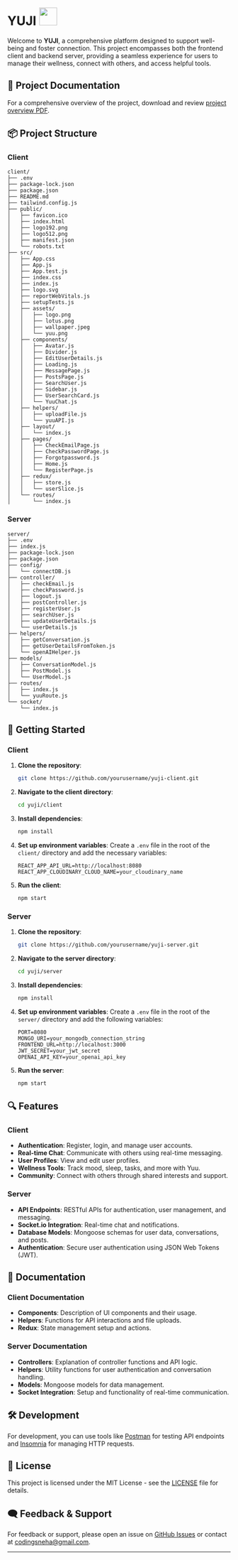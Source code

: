 # YUJI <img src="https://github.com/user-attachments/assets/10be6554-1a98-473a-80e3-2bcbb5f298e4" width=40px>


Welcome to **YUJI**, a comprehensive platform designed to support well-being and foster connection. This project encompasses both the frontend client and backend server, providing a seamless experience for users to manage their wellness, connect with others, and access helpful tools.

## 📄 Project Documentation

For a comprehensive overview of the project, download and review [project overview PDF](docs/project_overview.pdf).


## 📦 Project Structure

### Client

```
client/
├── .env
├── package-lock.json
├── package.json
├── README.md
├── tailwind.config.js
├── public/
│   ├── favicon.ico
│   ├── index.html
│   ├── logo192.png
│   ├── logo512.png
│   ├── manifest.json
│   └── robots.txt
├── src/
│   ├── App.css
│   ├── App.js
│   ├── App.test.js
│   ├── index.css
│   ├── index.js
│   ├── logo.svg
│   ├── reportWebVitals.js
│   ├── setupTests.js
│   ├── assets/
│   │   ├── logo.png
│   │   ├── lotus.png
│   │   ├── wallpaper.jpeg
│   │   └── yuu.png
│   ├── components/
│   │   ├── Avatar.js
│   │   ├── Divider.js
│   │   ├── EditUserDetails.js
│   │   ├── Loading.js
│   │   ├── MessagePage.js
│   │   ├── PostsPage.js
│   │   ├── SearchUser.js
│   │   ├── Sidebar.js
│   │   ├── UserSearchCard.js
│   │   └── YuuChat.js
│   ├── helpers/
│   │   ├── uploadFile.js
│   │   └── yuuAPI.js
│   ├── layout/
│   │   └── index.js
│   ├── pages/
│   │   ├── CheckEmailPage.js
│   │   ├── CheckPasswordPage.js
│   │   ├── Forgotpassword.js
│   │   ├── Home.js
│   │   └── RegisterPage.js
│   ├── redux/
│   │   ├── store.js
│   │   └── userSlice.js
│   └── routes/
│       └── index.js
```

### Server

```
server/
├── .env
├── index.js
├── package-lock.json
├── package.json
├── config/
│   └── connectDB.js
├── controller/
│   ├── checkEmail.js
│   ├── checkPassword.js
│   ├── logout.js
│   ├── postController.js
│   ├── registerUser.js
│   ├── searchUser.js
│   ├── updateUserDetails.js
│   └── userDetails.js
├── helpers/
│   ├── getConversation.js
│   ├── getUserDetailsFromToken.js
│   └── openAIHelper.js
├── models/
│   ├── ConversationModel.js
│   ├── PostModel.js
│   └── UserModel.js
├── routes/
│   ├── index.js
│   └── yuuRoute.js
└── socket/
    └── index.js
```

## 🚀 Getting Started

### Client

1. **Clone the repository**:
   ```bash
   git clone https://github.com/yourusername/yuji-client.git
   ```
2. **Navigate to the client directory**:
   ```bash
   cd yuji/client
   ```
3. **Install dependencies**:
   ```bash
   npm install
   ```
4. **Set up environment variables**:
   Create a `.env` file in the root of the `client/` directory and add the necessary variables:
   ```env
   REACT_APP_API_URL=http://localhost:8080
   REACT_APP_CLOUDINARY_CLOUD_NAME=your_cloudinary_name
   ```
5. **Run the client**:
   ```bash
   npm start
   ```

### Server

1. **Clone the repository**:
   ```bash
   git clone https://github.com/yourusername/yuji-server.git
   ```
2. **Navigate to the server directory**:
   ```bash
   cd yuji/server
   ```
3. **Install dependencies**:
   ```bash
   npm install
   ```
4. **Set up environment variables**:
   Create a `.env` file in the root of the `server/` directory and add the following variables:
   ```env
   PORT=8080
   MONGO_URI=your_mongodb_connection_string
   FRONTEND_URL=http://localhost:3000
   JWT_SECRET=your_jwt_secret
   OPENAI_API_KEY=your_openai_api_key
   ```
5. **Run the server**:
   ```bash
   npm start
   ```

## 🔍 Features

### Client

- **Authentication**: Register, login, and manage user accounts.
- **Real-time Chat**: Communicate with others using real-time messaging.
- **User Profiles**: View and edit user profiles.
- **Wellness Tools**: Track mood, sleep, tasks, and more with Yuu.
- **Community**: Connect with others through shared interests and support.

### Server

- **API Endpoints**: RESTful APIs for authentication, user management, and messaging.
- **Socket.io Integration**: Real-time chat and notifications.
- **Database Models**: Mongoose schemas for user data, conversations, and posts.
- **Authentication**: Secure user authentication using JSON Web Tokens (JWT).

## 📜 Documentation

### Client Documentation

- **Components**: Description of UI components and their usage.
- **Helpers**: Functions for API interactions and file uploads.
- **Redux**: State management setup and actions.

### Server Documentation

- **Controllers**: Explanation of controller functions and API logic.
- **Helpers**: Utility functions for user authentication and conversation handling.
- **Models**: Mongoose models for data management.
- **Socket Integration**: Setup and functionality of real-time communication.

## 🛠️ Development

For development, you can use tools like [Postman](https://www.postman.com/) for testing API endpoints and [Insomnia](https://insomnia.rest/) for managing HTTP requests.

## 📄 License

This project is licensed under the MIT License - see the [LICENSE](LICENSE) file for details.

## 🗨️ Feedback & Support

For feedback or support, please open an issue on [GitHub Issues](https://github.com/codingsneha/yuji/issues) or contact at [codingsneha@gmail.com](mailto:codingsneha@gmail.com).

---
